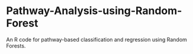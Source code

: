 # Pathway-Analysis-using-Random-Forest
An R code for pathway-based classification and regression using Random Forests.
